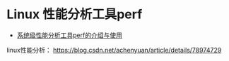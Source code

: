 # Linux 性能分析工具perf

* [系统级性能分析工具perf的介绍与使用](https://www.cnblogs.com/arnoldlu/p/6241297.html)

linux性能分析： https://blog.csdn.net/achenyuan/article/details/78974729
